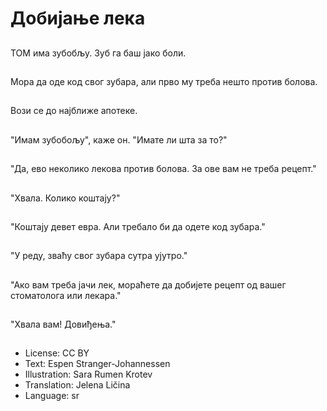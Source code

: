 # Добијање лека

##
ТОМ има зубобљу. Зуб га баш јако боли.

##
Мора да оде код свог зубара, али прво му треба нешто против болова.

##
Вози се до најближе апотеке.

##
"Имам зубобољу", каже он. "Имате ли шта за то?"

##
"Да, ево неколико лекова против болова. За ове вам не треба рецепт."

##
"Хвала. Колико коштају?"

##
"Коштају девет евра. Али требало би да одете код зубара."

##
"У реду, зваћу свог зубара сутра ујутро."

##
"Ако вам треба јачи лек, мораћете да добијете рецепт од вашег стоматолога или лекара."

##
"Хвала вам! Довиђења."

##
* License: CC BY
* Text: Espen Stranger-Johannessen
* Illustration: Sara Rumen Krotev
* Translation: Jelena Ličina
* Language: sr
